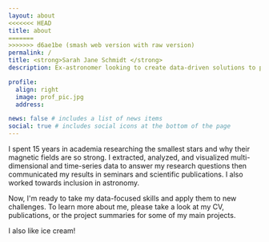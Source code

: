 ```yaml
---
layout: about
<<<<<<< HEAD
title: about
=======
>>>>>>> d6ae1be (smash web version with raw version)
permalink: /
title: <strong>Sarah Jane Schmidt </strong>
description: Ex-astronomer looking to create data-driven solutions to problems on Earth.

profile:
  align: right
  image: prof_pic.jpg
  address: 

news: false # includes a list of news items
social: true # includes social icons at the bottom of the page
---
```


I spent 15 years in academia researching the smallest stars and why their magnetic fields are so strong. I extracted, analyzed, and visualized multi-dimensional and time-series data to answer my research questions then communicated my results in seminars and scientific publications. I also worked towards inclusion in astronomy. 

Now, I'm ready to take my data-focused skills and apply them to new challenges. To learn more about me, please take a look at my CV, publications, or the project summaries for some of my main projects.  

I also like ice cream!



